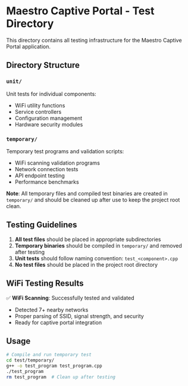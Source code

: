 # Maestro Captive Portal - Test Directory

This directory contains all testing infrastructure for the Maestro Captive Portal application.

## Directory Structure

### `unit/`
Unit tests for individual components:
- WiFi utility functions
- Service controllers
- Configuration management
- Hardware security modules

### `temporary/`
Temporary test programs and validation scripts:
- WiFi scanning validation programs
- Network connection tests
- API endpoint testing
- Performance benchmarks

**Note**: All temporary files and compiled test binaries are created in `temporary/`
and should be cleaned up after use to keep the project root clean.

## Testing Guidelines

1. **All test files** should be placed in appropriate subdirectories
2. **Temporary binaries** should be compiled in `temporary/` and removed after testing
3. **Unit tests** should follow naming convention: `test_<component>.cpp`
4. **No test files** should be placed in the project root directory

## WiFi Testing Results

✅ **WiFi Scanning**: Successfully tested and validated
- Detected 7+ nearby networks
- Proper parsing of SSID, signal strength, and security
- Ready for captive portal integration

## Usage

```bash
# Compile and run temporary test
cd test/temporary/
g++ -o test_program test_program.cpp
./test_program
rm test_program  # Clean up after testing
```